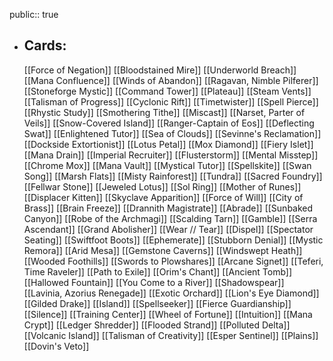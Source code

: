 public:: true
- ## Cards:
	[[Force of Negation]]
	[[Bloodstained Mire]]
	[[Underworld Breach]]
	[[Mana Confluence]]
	[[Winds of Abandon]]
	[[Ragavan, Nimble Pilferer]]
	[[Stoneforge Mystic]]
	[[Command Tower]]
	[[Plateau]]
	[[Steam Vents]]
	[[Talisman of Progress]]
	[[Cyclonic Rift]]
	[[Timetwister]]
	[[Spell Pierce]]
	[[Rhystic Study]]
	[[Smothering Tithe]]
	[[Miscast]]
	[[Narset, Parter of Veils]]
	[[Snow-Covered Island]]
	[[Ranger-Captain of Eos]]
	[[Deflecting Swat]]
	[[Enlightened Tutor]]
	[[Sea of Clouds]]
	[[Sevinne's Reclamation]]
	[[Dockside Extortionist]]
	[[Lotus Petal]]
	[[Mox Diamond]]
	[[Fiery Islet]]
	[[Mana Drain]]
	[[Imperial Recruiter]]
	[[Flusterstorm]]
	[[Mental Misstep]]
	[[Chrome Mox]]
	[[Mana Vault]]
	[[Mystical Tutor]]
	[[Spellskite]]
	[[Swan Song]]
	[[Marsh Flats]]
	[[Misty Rainforest]]
	[[Tundra]]
	[[Sacred Foundry]]
	[[Fellwar Stone]]
	[[Jeweled Lotus]]
	[[Sol Ring]]
	[[Mother of Runes]]
	[[Displacer Kitten]]
	[[Skyclave Apparition]]
	[[Force of Will]]
	[[City of Brass]]
	[[Brain Freeze]]
	[[Drannith Magistrate]]
	[[Abrade]]
	[[Sunbaked Canyon]]
	[[Robe of the Archmagi]]
	[[Scalding Tarn]]
	[[Gamble]]
	[[Serra Ascendant]]
	[[Grand Abolisher]]
	[[Wear // Tear]]
	[[Dispel]]
	[[Spectator Seating]]
	[[Swiftfoot Boots]]
	[[Ephemerate]]
	[[Stubborn Denial]]
	[[Mystic Remora]]
	[[Arid Mesa]]
	[[Gemstone Caverns]]
	[[Windswept Heath]]
	[[Wooded Foothills]]
	[[Swords to Plowshares]]
	[[Arcane Signet]]
	[[Teferi, Time Raveler]]
	[[Path to Exile]]
	[[Orim's Chant]]
	[[Ancient Tomb]]
	[[Hallowed Fountain]]
	[[You Come to a River]]
	[[Shadowspear]]
	[[Lavinia, Azorius Renegade]]
	[[Exotic Orchard]]
	[[Lion's Eye Diamond]]
	[[Gilded Drake]]
	[[Island]]
	[[Spellseeker]]
	[[Fierce Guardianship]]
	[[Silence]]
	[[Training Center]]
	[[Wheel of Fortune]]
	[[Intuition]]
	[[Mana Crypt]]
	[[Ledger Shredder]]
	[[Flooded Strand]]
	[[Polluted Delta]]
	[[Volcanic Island]]
	[[Talisman of Creativity]]
	[[Esper Sentinel]]
	[[Plains]]
	[[Dovin's Veto]]
